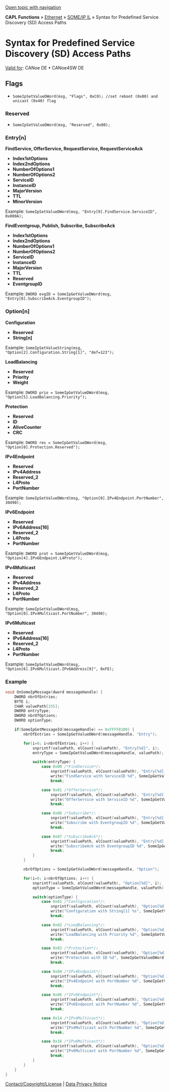 [Open topic with navigation](../../../../../../CANoeDEFamily.htm#Topics/CAPLFunctions/IP/SOMEIPIL/Functions/CAPLfunctionSomeIpSyntaxPredefinedSDAccessPath.md)

**CAPL Functions** » [Ethernet](../../CAPLEthernetStartPage.md) » [SOME/IP IL](../CAPLfunctionsSomeIPILOverview.md) » Syntax for Predefined Service Discovery (SD) Access Paths

# Syntax for Predefined Service Discovery (SD) Access Paths

[Valid for](../../../../Shared/FeatureAvailability.md): CANoe DE • CANoe4SW DE

## Flags

- `SomeIpSetValueDWord(msg, "Flags", 0xC0); //set reboot (0x80) and unicast (0x40) flag`

### Reserved

- `SomeIpSetValueDWord(msg, "Reserved", 0x00);`

### Entry[n]

**FindService, OfferService, RequestService, RequestServiceAck**

- **Index1stOptions**
- **Index2ndOptions**
- **NumberOfOptions1**
- **NumberOfOptions2**
- **ServiceID**
- **InstanceID**
- **MajorVersion**
- **TTL**
- **MinorVersion**

Example: `SomeIpSetValueDWord(msg, "Entry[9].FindService.ServiceID", 0x000A);`

**FindEventgroup, Publish, Subscribe, SubscribeAck**

- **Index1stOptions**
- **Index2ndOptions**
- **NumberOfOptions1**
- **NumberOfOptions2**
- **ServiceID**
- **InstanceID**
- **MajorVersion**
- **TTL**
- **Reserved**
- **EventgroupID**

Example: `DWORD evgID = SomeIpGetValueDWord(msg, "Entry[0].SubscribeAck.EventgroupID");`

### Option[n]

**Configuration**

- **Reserved**
- **String[n]**

Example: `SomeIpSetValueString(msg, "Option[2].Configuration.String[1]", "def=123");`

**LoadBalancing**

- **Reserved**
- **Priority**
- **Weight**

Example: `DWORD prio = SomeIpGetValueDWord(msg, "Option[5].LoadBalancing.Priority");`

**Protection**

- **Reserved**
- **ID**
- **AliveCounter**
- **CRC**

Example: `DWORD res = SomeIpGetValueDWord(msg, "Option[0].Protection.Reserved");`

**IPv4Endpoint**

- **Reserved**
- **IPv4Address**
- **Reserved_2**
- **L4Proto**
- **PortNumber**

Example: `SomeIpSetValueDWord(msg, "Option[0].IPv4Endpoint.PortNumber", 30490);`

**IPv6Endpoint**

- **Reserved**
- **IPv6Address[16]**
- **Reserved_2**
- **L4Proto**
- **PortNumber**

Example: `DWORD prot = SomeIpGetValueDWord(msg, "Option[4].IPv6Endpoint.L4Proto");`

**IPv4Multicast**

- **Reserved**
- **IPv4Address**
- **Reserved_2**
- **L4Proto**
- **PortNumber**

Example: `SomeIpSetValueDWord(msg, "Option[0].IPv4Multicast.PortNumber", 30490);`

**IPv6Multicast**

- **Reserved**
- **IPv6Address[16]**
- **Reserved_2**
- **L4Proto**
- **PortNumber**

Example: `SomeIpSetValueDWord(msg, "Option[6].IPv6Multicast.IPv6Address[9]", 0xFE);`

### Example

```c
void OnSomeIpMessage(dword messageHandle) {
    DWORD nbrOfEntries;
    BYTE i;
    CHAR valuePath[255];
    DWORD entryType;
    DWORD nbrOfOptions;
    DWORD optionType;

    if(SomeIpGetMessageId(messageHandle) == 0xFFFF8100) {
        nbrOfEntries = SomeIpGetValueDWord(messageHandle, "Entry");

        for(i=0; i<nbrOfEntries; i++) {
            snprintf(valuePath, elCount(valuePath), "Entry[%d]", i);
            entryType = SomeIpGetValueDWord(messageHandle, valuePath);

            switch(entryType) {
                case 0x00 /*FindService*/:
                    snprintf(valuePath, elCount(valuePath), "Entry[%d].FindService.ServiceID", i);
                    write("FindService with ServiceID %d", SomeIpGetValueDWord(messageHandle, valuePath));
                    break;

                case 0x01 /*OfferService*/:
                    snprintf(valuePath, elCount(valuePath), "Entry[%d].OfferService.ServiceID", i);
                    write("OfferService with ServiceID %d", SomeIpGetValueDWord(messageHandle, valuePath));
                    break;

                case 0x06 /*Subscribe*/:
                    snprintf(valuePath, elCount(valuePath), "Entry[%d].Subscribe.EventgroupID", i);
                    write("Subscribe with EventgroupID %d", SomeIpGetValueDWord(messageHandle, valuePath));
                    break;

                case 0x07 /*SubscribeAck*/:
                    snprintf(valuePath, elCount(valuePath), "Entry[%d].SubscribeAck.EventgroupID", i);
                    write("SubscribeAck with EventgroupID %d", SomeIpGetValueDWord(messageHandle, valuePath));
                    break;
            }
        }

        nbrOfOptions = SomeIpGetValueDWord(messageHandle, "Option");

        for(i=0; i<nbrOfOptions; i++) {
            snprintf(valuePath, elCount(valuePath), "Option[%d]", i);
            optionType = SomeIpGetValueDWord(messageHandle, valuePath);

            switch(optionType) {
                case 0x01 /*Configuration*/:
                    snprintf(valuePath, elCount(valuePath), "Option[%d].Configuration.String[1]", i);
                    write("Configuration with String[1] %s", SomeIpGetValueDWord(messageHandle, valuePath));
                    break;

                case 0x02 /*LoadBalancing*/:
                    snprintf(valuePath, elCount(valuePath), "Option[%d].LoadBalancing.Priority", i);
                    write("LoadBalancing with Priority %d", SomeIpGetValueDWord(messageHandle, valuePath));
                    break;

                case 0x03 /*Protection*/:
                    snprintf(valuePath, elCount(valuePath), "Option[%d].Protection.ID", i);
                    write("Protection with ID %d", SomeIpGetValueDWord(messageHandle, valuePath));
                    break;

                case 0x04 /*IPv4Endpoint*/:
                    snprintf(valuePath, elCount(valuePath), "Option[%d].IPv4Endpoint.PortNumber", i);
                    write("IPv4Endpoint with PortNumber %d", SomeIpGetValueDWord(messageHandle, valuePath));
                    break;

                case 0x06 /*IPv6Endpoint*/:
                    snprintf(valuePath, elCount(valuePath), "Option[%d].IPv6Endpoint.PortNumber", i);
                    write("IPv6Endpoint with PortNumber %d", SomeIpGetValueDWord(messageHandle, valuePath));
                    break;

                case 0x14 /*IPv4Multicast*/:
                    snprintf(valuePath, elCount(valuePath), "Option[%d].IPv4Multicast.PortNumber", i);
                    write("IPv4Multicast with PortNumber %d", SomeIpGetValueDWord(messageHandle, valuePath));
                    break;

                case 0x16 /*IPv6Multicast*/:
                    snprintf(valuePath, elCount(valuePath), "Option[%d].IPv6Multicast.PortNumber", i);
                    write("IPv6Multicast with PortNumber %d", SomeIpGetValueDWord(messageHandle, valuePath));
                    break;
            }
        }
    }
}
```

[Contact/Copyright/License](../../../../Shared/ContactCopyrightLicense.md) | [Data Privacy Notice](https://www.vector.com/int/en/company/get-info/privacy-policy/)

